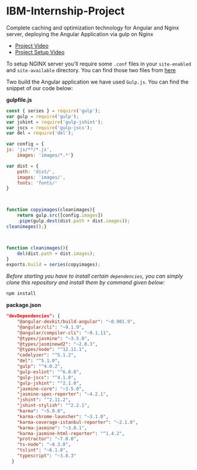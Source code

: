 # IBM-Internship-Project
Complete caching and optimization technology for Angular and Nginx server, deploying the Angular Application via gulp on Nginx

- [Project Video](https://drive.google.com/file/d/1qMq2cFqPfi7TleEqdVRxQ0VclQtxqrcf/view?usp=sharing)
- [Project Setup Video](https://drive.google.com/file/d/1N_8mRyvmYU6mwzwTPcMgEFaOhWNDg3da/view)

To setup NGINX server you'll require some `.conf` files in your `site-enabled` and `site-available` directory. You can find those two files from [here](https://gist.github.com/jainayu/759ef9264178e10d7da1345f72069eff)

Two build the Angular application we have used `Gulp.js`. You can find the snippet of our code below:

**gulpfile.js**

```javascript
const { series } = require('gulp');
var gulp = require('gulp');
var jshint = require('gulp-jshint');
var jscs = require('gulp-jscs');
var del = require('del');

var config = {
js: 'js/**/*.js',
  	images: 'images/*.*'}

var dist = {
	path: 'dist/',
	images: 'images/',
	fonts: 'fonts/'
}



function copyimages(cleanimages){
	return gulp.src([config.images])
    .pipe(gulp.dest(dist.path + dist.images));
cleanimages();}



function cleanimages(){
	del(dist.path + dist.images);
}
exports.build = series(copyimages);
```

*Before starting you have to install certain `dependencies`, you can simply clone this repository and install them by command given below:*

```bash 
npm install
```

**package.json**
```json
"devDependencies": {
    "@angular-devkit/build-angular": "~0.901.9",
    "@angular/cli": "~9.1.9",
    "@angular/compiler-cli": "~9.1.11",
    "@types/jasmine": "~3.5.0",
    "@types/jasminewd2": "~2.0.3",
    "@types/node": "^12.11.1",
    "codelyzer": "^5.1.2",
    "del": "^5.1.0",
    "gulp": "^4.0.2",
    "gulp-eslint": "^6.0.0",
    "gulp-jscs": "^4.1.0",
    "gulp-jshint": "^2.1.0",
    "jasmine-core": "~3.5.0",
    "jasmine-spec-reporter": "~4.2.1",
    "jshint": "^2.11.2",
    "jshint-stylish": "^2.2.1",
    "karma": "~5.0.0",
    "karma-chrome-launcher": "~3.1.0",
    "karma-coverage-istanbul-reporter": "~2.1.0",
    "karma-jasmine": "~3.0.1",
    "karma-jasmine-html-reporter": "^1.4.2",
    "protractor": "~7.0.0",
    "ts-node": "~8.3.0",
    "tslint": "~6.1.0",
    "typescript": "~3.8.3"
  }
```

